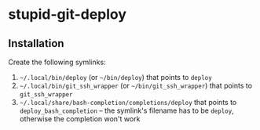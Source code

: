 # stupid-git-deploy

## Installation
Create the following symlinks:
1. `~/.local/bin/deploy` (or `~/bin/deploy`) that points to `deploy`
2. `~/.local/bin/git_ssh_wrapper` (or `~/bin/git_ssh_wrapper`) that points to `git_ssh_wrapper`
3. `~/.local/share/bash-completion/completions/deploy` that points to `deploy_bash_completion` – the symlink's filename has to be `deploy`, otherwise the completion won't work
